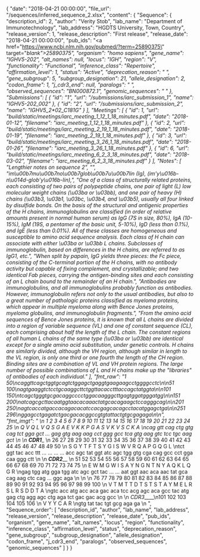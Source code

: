 {
    "date": "2018-04-21 00:00:00",
    "file_url": "/sequences/inferred_sequence_2.xlsx",
    "content": {
        "Sequence": {
            "description_id": 2,
            "author": "Verity Stob",
            "lab_name": "Department of Immunotechnology",
            "lab_address": "HGDTS University, Town, Country",
            "release_version": 1,
            "release_description": "First release",
            "release_date": "2018-04-21 00:00:00",
            "pub_ids": "<a href=\"https://www.ncbi.nlm.nih.gov/pubmed/?term=25890375\" target=\"_blank\">25890375</a>",
            "organism": "homo sapiens",
            "gene_name": "IGHV5-2*02",
            "alt_names": null,
            "locus": "IGH",
            "region": "V",
            "functionality": "Functional",
            "inference_class": "Repertoire",
            "affirmation_level": 1,
            "status": "Active",
            "deprecation_reason": " ",
            "gene_subgroup": 5,
            "subgroup_designation": 21,
            "allele_designation": 2,
            "codon_frame": 1,
            "j_cdr3_end": null,
            "paralogs": " ",
            "observed_sequences": "BN000872.1",
            "genomic_sequences": " "
        },
        "Submissions": [
            {
                "id": "1",
                "url": "/submissions/iarc_submission_1",
                "name": "IGHV5-2*02_002"
            },
            {
                "id": "2",
                "url": "/submissions/iarc_submission_2",
                "name": "IGHV5_2*02_C181G"
            }
        ],
        "Meetings": [
            {
                "id": 1,
                "url": "build/static/meetings/iarc_meeting_1_12_1_18_minutes.pdf",
                "date": "2018-01-12",
                "filename": "iarc_meeting_1_12_1_18_minutes.pdf"
            },
            {
                "id": 2,
                "url": "build/static/meetings/iarc_meeting_2_19_1_18_minutes.pdf",
                "date": "2018-01-19",
                "filename": "iarc_meeting_2_19_1_18_minutes.pdf"
            },
            {
                "id": 3,
                "url": "build/static/meetings/iarc_meeting_3_26_1_18_minutes.pdf",
                "date": "2018-01-26",
                "filename": "iarc_meeting_3_26_1_18_minutes.pdf"
            },
            {
                "id": 6,
                "url": "build/static/meetings/iarc_meeting_6_2_3_18_minutes.pdf",
                "date": "2018-03-02",
                "filename": "iarc_meeting_6_2_3_18_minutes.pdf"
            }
        ],
        "Notes": [
            "Lengthier notes on sequence 2",
            "",
            "im\u00b7mu\u00b7no\u00b7glob\u00b7u\u00b7lin (Ig), (im'y\u016b-n\u014d-glob'y\u016b-lin),",
            "One of a class of structurally related proteins, each consisting of two pairs of polypeptide chains, one pair of light (L) low molecular weight chains (\u03ba or \u03bb), and one pair of heavy (H) chains (\u03b3, \u03b1, \u03bc, \u03b4, and \u03b5), usually all four linked by disulfide bonds. On the basis of the structural and antigenic properties of the H chains, immunoglobulins are classified (in order of relative amounts present in normal human serum) as IgG (7S in size, 80%), IgA (10-15%), IgM (19S, a pentamer of the basic unit, 5-10%), IgD (less than 0.1%), and IgE (less than 0.01%). All of these classes are homogeneous and susceptible to amino acid sequence analysis. Each class of H chain can associate with either \u03ba or \u03bb L chains. Subclasses of immunoglobulin, based on differences in the H chains, are referred to as IgG1, etc.",
            "When split by papain, IgG yields three pieces: the Fc piece, consisting of the C-terminal portion of the H chains, with no antibody activity but capable of fixing complement, and crystallizable; and two identical Fab pieces, carrying the antigen-binding sites and each consisting of an L chain bound to the remainder of an H chain.",
            "Antibodies are immunoglobulins, and all immunoglobulins probably function as antibodies. However, immunoglobulin refers not only to the usual antibodies, but also to a great number of pathologic proteins classified as myeloma proteins, which appear in multiple myeloma along with Bence Jones proteins, myeloma globulins, and immunoglobulin fragments.",
            "From the amino acid sequences of Bence Jones proteins, it is known that all L chains are divided into a region of variable sequence (VL) and one of constant sequence (CL), each comprising about half the length of the L chain. The constant regions of all human L chains of the same type (\u03ba or \u03bb) are identical except for a single amino acid substitution, under genetic controls. H chains are similarly divided, although the VH region, although similar in length to the VL region, is only one third or one fourth the length of the CH region. Binding sites are a combination of VL and VH protein regions. The large number of possible combinations of L and H chains make up the \"libraries\" of antibodies of each individual."
        ],
        "fmt_raw": "1                                               50\ncaggttcagctggtgcagtctggagctgaggtgaagaagcctggggcctc\n\n51                                             100\nagtgaaggtctcctgcaaggcttctggttacacctttaccagctatggta\n\n101                                            150\ntcagctgggtgcgacaggcccctggacaagggcttgagtggatgggatgg\n\n151                                            200\natcagcgcttacaatggtaacacaaactatgcacagaagctccagggcag\n\n201                                            250\nagtcaccatgaccacagacacatccacgagcacagcctacatggagctga\n\n251                                        296\nggagcctgagatctgacgacacggccgtgtattactgtgcgagaga\n\n",
        "fmt_imgt": "                                                                                                    \n 1   2   3   4   5   6   7   8   9   10  11  12  13  14  15  16  17  18  19  20  21  22  23  24  25 \n Q   V   Q   L   V   Q   S   G   A       E   V   K   K   P   G   A   S   V   K   V   S   C   K   A  \ncag gtt cag ctg gtg cag tct gga gct ... gag gtg aag aag cct ggg gcc tca gtg aag gtc tcc tgc aag gct \n \n   _____________________CDR1_______________________                                                 \n 26  27  28  29  30  31  32  33  34  35  36  37  38  39  40  41  42  43  44  45  46  47  48  49  50 \n S   G   Y   T   F                   T   S   Y   G   I   S   W   V   R   Q   A   P   G   Q   G   L  \ntct ggt tac acc ttt ... ... ... ... acc agc tat ggt atc agc tgg gtg cga cag gcc cct gga caa ggg ctt \n \n                    _________________CDR2___________________                                        \n 51  52  53  54  55  56  57  58  59  60  61  62  63  64  65  66  67  68  69  70  71  72  73  74  75 \n E   W   M   G   W   I   S   A   Y           N   G   N   T   N   Y   A   Q   K   L   Q       G   R  \ngag tgg atg gga tgg atc agc gct tac ... ... aat ggt aac aca aac tat gca cag aag ctc cag ... ggc aga \n \n                                                                                                    \n 76  77  78  79  80  81  82  83  84  85  86  87  88  89  90  91  92  93  94  95  96  97  98  99 100 \n V   T   M   T   T   D   T   S   T   S   T   A   Y   M   E   L   R   S   L   R   S   D   D   T   A  \ngtc acc atg acc aca gac aca tcc acg agc aca gcc tac atg gag ctg agg agc ctg aga tct gac gac acg gcc \n \n                 _CDR3_____\n101 102 103 104 105 106    \n V   Y   Y   C   A   R     \ngtg tat tac tgt gcg aga ga \n ",
        "Sequence_order": [
            "description_id",
            "author",
            "lab_name",
            "lab_address",
            "release_version",
            "release_description",
            "release_date",
            "pub_ids",
            "organism",
            "gene_name",
            "alt_names",
            "locus",
            "region",
            "functionality",
            "inference_class",
            "affirmation_level",
            "status",
            "deprecation_reason",
            "gene_subgroup",
            "subgroup_designation",
            "allele_designation",
            "codon_frame",
            "j_cdr3_end",
            "paralogs",
            "observed_sequences",
            "genomic_sequences"
        ]
    }
}